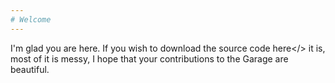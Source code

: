 ```yaml
---
# Welcome
---
```


I'm glad you are here. If you wish to download the source code <link rel="stylesheet" href="/test.css" type="text/css">here</> it is, most of it is messy, I hope that your contributions to the Garage are beautiful.
